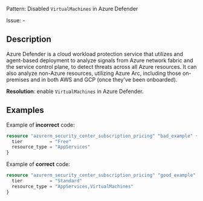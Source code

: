 Pattern: Disabled `VirtualMachines` in Azure Defender

Issue: -

## Description

Azure Defender is a cloud workload protection service that utilizes and agent-based deployment to analyze signals from Azure network fabric and the service control plane, to detect threats across all Azure resources. It can also analyze non-Azure resources, utilizing Azure Arc, including those on-premises and in both AWS and GCP (once they've been onboarded).

**Resolution**: enable `VirtualMachines` in Azure Defender.

## Examples

Example of **incorrect** code:

```terraform
resource "azurerm_security_center_subscription_pricing" "bad_example" {
  tier          = "Free"
  resource_type = "AppServices"
}
```

Example of **correct** code:

```terraform
resource "azurerm_security_center_subscription_pricing" "good_example" {
  tier          = "Standard"
  resource_type = "AppServices,VirtualMachines"
}
```